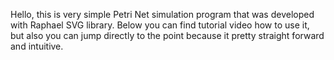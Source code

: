 Hello, this is very simple Petri Net simulation program that was developed with Raphael SVG library. Below you can find tutorial video how to use it, but also you can jump directly to the point because it pretty straight forward and intuitive.